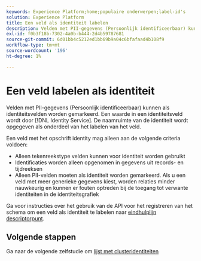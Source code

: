 ```yaml
---
keywords: Experience Platform;home;populaire onderwerpen;label-id's
solution: Experience Platform
title: Een veld als identiteit labelen
description: Velden met PII-gegevens (Persoonlijk identificeerbaar) kunnen als identiteitsvelden worden gemarkeerd. Een waarde die in een identiteitsveld wordt opgegeven, wordt geïnterpreteerd als een identiteit van de identiteitsdienst. De naamruimte van de identiteit wordt opgegeven als onderdeel van het labelen van het veld.
exl-id: f0b3f18b-7302-4a0b-b444-2d4b59787681
source-git-commit: 6d01bb4c5212ed1bb69b9a04c6bfafaad4b108f9
workflow-type: tm+mt
source-wordcount: '196'
ht-degree: 1%

---
```


# Een veld labelen als identiteit

Velden met PII-gegevens (Persoonlijk identificeerbaar) kunnen als identiteitsvelden worden gemarkeerd. Een waarde in een identiteitsveld wordt door [!DNL Identity Service]. De naamruimte van de identiteit wordt opgegeven als onderdeel van het labelen van het veld.

Een veld met het opschrift identity mag alleen aan de volgende criteria voldoen:

- Alleen tekenreekstype velden kunnen voor identiteit worden gebruikt
- Identificaties worden alleen opgenomen in gegevens uit records- en tijdreeksen
- Alleen PII-velden moeten als identiteit worden gemarkeerd. Als u een veld met meer generieke gegevens kiest, worden relaties minder nauwkeurig en kunnen er fouten optreden bij de toegang tot verwante identiteiten in de identiteitsgrafiek

Ga voor instructies over het gebruik van de API voor het registreren van het schema om een veld als identiteit te labelen naar [eindhulplijn descriptorpunt](../../xdm/api/descriptors.md#create).

## Volgende stappen

Ga naar de volgende zelfstudie om [lijst met clusteridentiteiten](./list-cluster-identites.md)
